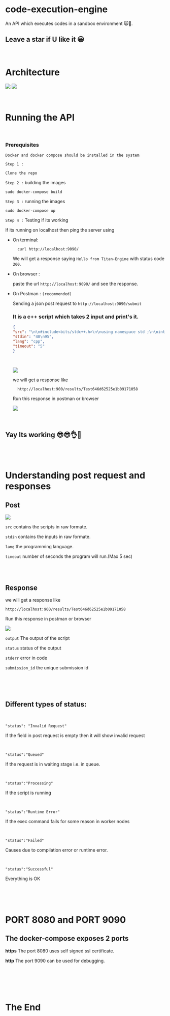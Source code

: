 # code-execution-engine
An API which executes codes in a sandbox environment 🙀🤯. 
## Leave a star if U like it 😀
<br>

# Architecture

![](images/03.png)
![](images/001.png)

<br>

# Running the API
<br>

### Prerequisites
    Docker and docker compose should be installed in the system

``Step 1 :``
    
    Clone the repo

``Step 2 :`` building the images

    sudo docker-compose build

``Step 3 :`` running the images

    sudo docker-compose up

``Step 4 :`` Testing if its working 

If its running on localhost then ping the server using 

- On terminal:
        
        curl http://localhost:9090/

    We will get a response saying ```Hello from Titan-Engine``` with status code ``200``.

- On browser :

    paste the url ``http://localhost:9090/`` and see the response.

- On Postman : ``(recommended)``

    Sending a json post request to ``http://localhost:9090/submit``

    ### It is a c++ script which takes 2 input and print's it.

    ```json
    {
    "src": "\n\n#include<bits/stdc++.h>\n\nusing namespace std ;\n\nint main()\n{\n    int a ;\n    cin >> a ;\n\n    cout << \"The first number is \" << a << endl ;\n    \n    int b ;\n    cin >> b ;\n    \n    cout << \"The second number is \" << b << endl ;\n\n    cout << \"Hello from cpp\" <<endl ;\n\n    // while(1)\n    // {\n    //     cout << 1 << endl ;\n    // }\n    return 0;\n}\n\n",
    "stdin": "48\n95",
    "lang": "cpp",
    "timeout": "5"
    }
    ```
    <br>
    
    ![](images/01.png)
    
    we will get a response like

        http://localhost:900/results/Test646d62525e1b09171058


    Run this response in postman or browser

    ![](images/02.png)


<br>

## Yay Its working 😎😎👌👏

<br>
<br>



# Understanding post request and responses


## Post

![](images/01.png)

```src``` contains the scripts in raw formate.

```stdin``` contains the inputs in raw formate.

```lang``` the programming language.

```timeout``` number of seconds the program will run.(Max 5 sec)


<br>
<br>

## Response

we will get a response like

    http://localhost:900/results/Test646d62525e1b09171058

Run this response in postman or browser

![](images/02.png)

```output``` The output of the script

```status``` status of the output

```stderr``` error in code

```submission_id``` the unique submission id

<br>
<br>
<br>


## Different types of status:
<br>


    "status": "Invalid Request"

If the field in post request is empty then it will show invalid request

<br>

    "status":"Queued"

If the request is in waiting stage i.e. in queue.

<br>

    "status":"Processing"

If the script is running

<br>

    "status":"Runtime Error"
    
If the exec command fails for some reason in worker nodes

<br>

    "status":"Failed"

Causes due to compilation error or runtime error.

<br>

    "status":"Successful"

Everything is OK


<br>
<br>
<br>

# PORT 8080 and PORT 9090

## The docker-compose exposes 2 ports

**https**  The port 8080 uses self signed ssl certificate.

**http**  The port 9090 can be used for debugging.     

<br>
<br>
<br>
<br>


# The End
